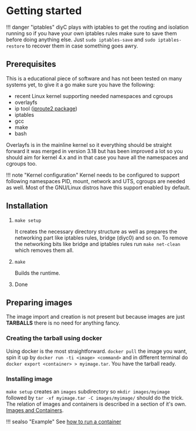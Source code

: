 # Getting started

!!! danger "iptables"
    diyC plays with iptables to get the routing and isolation running so if
    you have your own iptables rules make sure to save them before doing
    anything else. Just `sudo iptables-save` and `sudo iptables-restore` to
    recover them in case something goes awry.

## Prerequisites

This is a educational piece of software and has not been tested on
many systems yet, to give it a go make sure you have the following:

- recent Linux kernel supporting needed namespaces and cgroups
- overlayfs 
- ip tool ([iproute2 package](https://wiki.linuxfoundation.org/networking/iproute2))
- iptables 
- gcc
- make
- bash

Overlayfs is in the mainline kernel so it everything should be
straight forward it was merged in version 3.18 but has been improved a
lot so you should aim for kernel 4.x and in that case you have all the
namespaces and cgroups too.

!!! note "Kernel configuration"
    Kernel needs to be configured to support following namespaces
    PID, mount, network and UTS, cgroups are needed as well. Most of the
    GNU/Linux distros have this support enabled by default.


## Installation

1. `make setup`

    It creates the necessary directory structure as well as prepares the
    networking part like iptables rules, bridge (diyc0) and so on. To
    remove the networking bits like bridge and iptables rules run `make
    net-clean` which removes them all.

2. `make`

    Builds the runtime.

3. Done


## Preparing images

The image import and creation is not present but because images are
just **TARBALLS** there is no need for anything fancy.


### Creating the tarball using docker

Using docker is the most straightforward. `docker pull` the image you
want, spin it up by `docker run -ti <image> <command>` and in
different terminal do `docker export <container> > myimage.tar`. You
have the tarball ready.

### Installing image

`make setup` creates an `images` subdirectory so `mkdir
images/myimage` followed by `tar -xf myimage.tar -C images/myimage/`
should do the trick. The relation of images and containers is
described in a section of it's
own. [Images and Containers](../images-containers.md).

!!! sealso "Example"
    See [how to run a container](usage.md)
